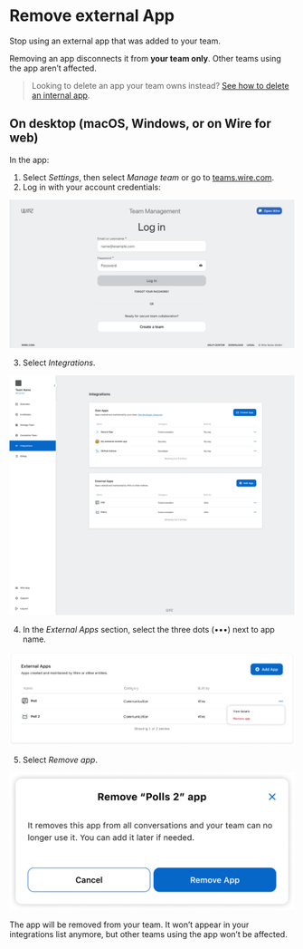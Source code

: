 # Remove external App

Stop using an external app that was added to your team.

Removing an app disconnects it from **your team only**. Other teams using the app aren’t affected.

> Looking to delete an app your team owns instead? [See how to delete an internal app](delete-app.md).

## On desktop (macOS, Windows, or on Wire for web)

In the app:

1. Select *Settings*, then select *Manage team* or go to [teams.wire.com](https://teams.wire.com/).
2. Log in with your account credentials:

![log in](../assets/team-management/log_in.png)

3. Select *Integrations*.

![integrations tab](../assets/team-management/integrations_tab.png)

4. In the *External Apps* section, select the three dots (•••) next to app name.

![three dots](../assets/team-management/external_integrations_tab_three_dots.png)

5. Select *Remove app*.

![remove external app](../assets/team-management/external_app_remove.png)

The app will be removed from your team. It won’t appear in your integrations list anymore, but other teams using the app won’t be affected.
